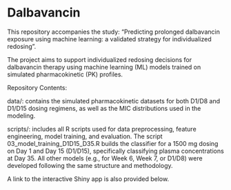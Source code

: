 # Dalbavancin

This repository accompanies the study:
“Predicting prolonged dalbavancin exposure using machine learning: a validated strategy for individualized redosing”.

The project aims to support individualized redosing decisions for dalbavancin therapy using machine learning (ML) models trained on simulated pharmacokinetic (PK) profiles.


Repository Contents:

data/: contains the simulated pharmacokinetic datasets for both D1/D8 and D1/D15 dosing regimens, as well as the MIC distributions used in the modeling.

scripts/: includes all R scripts used for data preprocessing, feature engineering, model training, and evaluation.
The script 03_model_training_D1D15_D35.R builds the classifier for a 1500 mg dosing on Day 1 and Day 15 (D1/D15), specifically classifying plasma concentrations at Day 35.
All other models (e.g., for Week 6, Week 7, or D1/D8) were developed following the same structure and methodology.

A link to the interactive Shiny app is also provided below.



